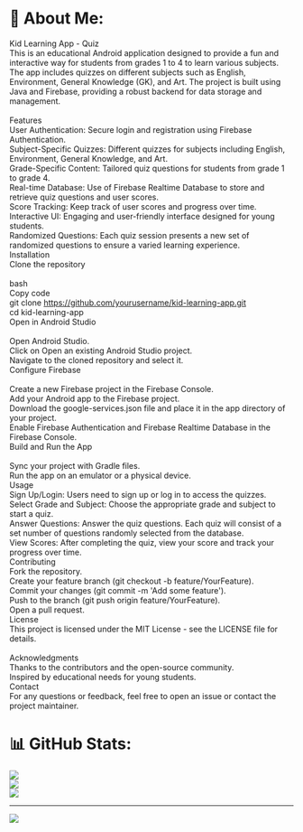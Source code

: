 # 💫 About Me:
Kid Learning App - Quiz<br>This is an educational Android application designed to provide a fun and interactive way for students from grades 1 to 4 to learn various subjects. The app includes quizzes on different subjects such as English, Environment, General Knowledge (GK), and Art. The project is built using Java and Firebase, providing a robust backend for data storage and management.<br><br>Features<br>User Authentication: Secure login and registration using Firebase Authentication.<br>Subject-Specific Quizzes: Different quizzes for subjects including English, Environment, General Knowledge, and Art.<br>Grade-Specific Content: Tailored quiz questions for students from grade 1 to grade 4.<br>Real-time Database: Use of Firebase Realtime Database to store and retrieve quiz questions and user scores.<br>Score Tracking: Keep track of user scores and progress over time.<br>Interactive UI: Engaging and user-friendly interface designed for young students.<br>Randomized Questions: Each quiz session presents a new set of randomized questions to ensure a varied learning experience.<br>Installation<br>Clone the repository<br><br>bash<br>Copy code<br>git clone https://github.com/yourusername/kid-learning-app.git<br>cd kid-learning-app<br>Open in Android Studio<br><br>Open Android Studio.<br>Click on Open an existing Android Studio project.<br>Navigate to the cloned repository and select it.<br>Configure Firebase<br><br>Create a new Firebase project in the Firebase Console.<br>Add your Android app to the Firebase project.<br>Download the google-services.json file and place it in the app directory of your project.<br>Enable Firebase Authentication and Firebase Realtime Database in the Firebase Console.<br>Build and Run the App<br><br>Sync your project with Gradle files.<br>Run the app on an emulator or a physical device.<br>Usage<br>Sign Up/Login: Users need to sign up or log in to access the quizzes.<br>Select Grade and Subject: Choose the appropriate grade and subject to start a quiz.<br>Answer Questions: Answer the quiz questions. Each quiz will consist of a set number of questions randomly selected from the database.<br>View Scores: After completing the quiz, view your score and track your progress over time.<br>Contributing<br>Fork the repository.<br>Create your feature branch (git checkout -b feature/YourFeature).<br>Commit your changes (git commit -m 'Add some feature').<br>Push to the branch (git push origin feature/YourFeature).<br>Open a pull request.<br>License<br>This project is licensed under the MIT License - see the LICENSE file for details.<br><br>Acknowledgments<br>Thanks to the contributors and the open-source community.<br>Inspired by educational needs for young students.<br>Contact<br>For any questions or feedback, feel free to open an issue or contact the project maintainer.

# 📊 GitHub Stats:
![](https://github-readme-stats.vercel.app/api?username=VaibhavDhake&theme=dark&hide_border=false&include_all_commits=false&count_private=false)<br/>
![](https://github-readme-streak-stats.herokuapp.com/?user=VaibhavDhake&theme=dark&hide_border=false)<br/>
![](https://github-readme-stats.vercel.app/api/top-langs/?username=VaibhavDhake&theme=dark&hide_border=false&include_all_commits=false&count_private=false&layout=compact)

---
[![](https://visitcount.itsvg.in/api?id=VaibhavDhake&icon=0&color=0)](https://visitcount.itsvg.in)

<!-- Proudly created with GPRM ( https://gprm.itsvg.in ) -->

